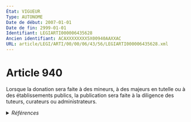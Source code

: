 ```yaml
---
État: VIGUEUR
Type: AUTONOME
Date de début: 2007-01-01
Date de fin: 2999-01-01
Identifiant: LEGIARTI000006435628
Ancien identifiant: ACAXXXXXXXX5X00940AAXXAC
URL: article/LEGI/ARTI/00/00/06/43/56/LEGIARTI000006435628.xml
---
```


<h1>Article 940</h1>

Lorsque la donation sera faite à des mineurs, à des majeurs en tutelle ou à des
établissements publics, la publication sera faite à la diligence des tuteurs,
curateurs ou administrateurs.


<details>
  <summary><em>Références</em></summary>

  <h2>Articles faisant référence à l'article</h2>
  
  <ul>
    <li>
      <a href="https://legal.tricoteuses.fr//redirection/LEGIARTI000006284843?vers=git&vers=legifrance">LOI n° 2006-728 du 23 juin 2006 portant réforme des successions et des libéralités - article 9 ENTIEREMENT_MODIF</a> MODIFICATION cible
    </li>
  </ul>
  
  <h2>Références faites par l'article</h2>
  
  <ul>
    <li>
      CODIFICATION source Loi 1803-05-03
    </li>
    <li>
      2006-06-23 MODIFICATION source <a href="https://legal.tricoteuses.fr//redirection/LEGIARTI000006284843?vers=git&vers=legifrance">LOI n° 2006-728 du 23 juin 2006 portant réforme des successions et des libéralités - article 9 ENTIEREMENT_MODIF</a>
    </li>
    <li>
      2024-06-19 CITATION cible Ordonnance n°2024-562 du 19 juin 2024 - art. 10
    </li>
  </ul>
</details>
